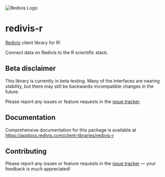 ![Redivis Logo](https://github.com/redivis/redivis-python/raw/main/assets/logo_small.png)
# redivis-r
[Redivis](https://redivis.com) client library for R! 

Connect data on Redivis to the R scientific stack.

## Beta disclaimer
This library is currently in beta testing. Many of the interfaces are nearing stability, but there may still be backwards-incompatible changes in the future. 

Please report any issues or feature requests in the [issue tracker](https://github.com/redivis/redivis-r/issues).

## Documentation
Comprehensive documentation for this package is available at https://apidocs.redivis.com/client-libraries/redivis-r

## Contributing
Please report any issues or feature requests in the [issue tracker](https://github.com/redivis/redivis-r/issues)
 — your feedback is much appreciated!
